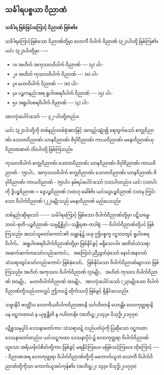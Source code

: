 ## သင်္ခါရပစ္စယာ ဝိညာဏံ

**သင်္ခါရ ဖြစ်ခြင်းကြောင့် ဝိညာဏ် ဖြစ်၏။**

သင်္ခါရကြောင့်ဖြစ်သော ဝိညာဏ်တို့မှာ လောကီ ဝိပါက် ဝိညာဏ် (၃၂)ပါးတို့ ဖြစ်ကြ၏။ ယင်း (၃၂)ပါးတို့မှာ ----

- ၁။ အဟိတ် အကုသလဝိပါက် ဝိညာဏ် --- (၇) ပါး-
- ၂။ အဟိတ် ကုသလဝိပါက် ဝိညာဏ် --- (၈) ပါး-
- ၃။ မဟာဝိပါက် ဝိညာဏ် --- (၈) ပါး-
- ၄။ ပဉ္စကနည်းအရ ရူပါဝစရဝိပါက် ဝိညာဏ် --- (၅) ပါး-
- ၅။ အရူပါဝစရဝိပါက် ဝိညာဏ် --- (၄) ပါး-

အားလုံးပေါင်းသော် --- ၃၂-ပါးတို့တည်း။

ယင်း (၃၂)ပါးတို့ကို တစ်နည်းတစ်ဖုံအားဖြင့် အကျဉ်းချုံး၍ ရေတွက်သော် စက္ခုဝိညာဏ်၊ သောတဝိညာဏ်၊ ဃာနဝိညာဏ်၊ ဇိဝှါဝိညာဏ်၊ ကာယဝိညာဏ်၊ မနောဝိညာဏ်ဟု ဝိညာဏဓာတ် (၆)ပါးတို့ ဖြစ်ကြသည်။

ကုသလဝိပါက် စက္ခုဝိညာဏ်၊ သောတဝိညာဏ်၊ ဃာနဝိညာဏ်၊ ဇိဝှါဝိညာဏ်၊ ကာယဝိညာဏ် - (၅)ပါး，အကုသလဝိပါက် စက္ခုဝိညာဏ်၊ သောတဝိညာဏ်၊ ဃာနဝိညာဏ်၊ ဇိဝှါဝိညာဏ်၊ ကာယဝိညာဏ် - (၅)ပါး၊ နှစ်ရပ်ပေါင်းသော် (၁၀)ပါးတည်း။ 
ယင်း (၁၀)ပါးကို ဒွိပဉ္စဝိညာဏ = ဒွေပဉ္စဝိညာဏ် (၁၀)ဟု ခေါ်၏။ 
ယင်းဒွေပဉ္စဝိညာဏ် (၁၀)မှ ကြွင်းသော ဝိပါက်ဝိညာဏ် (၂၂)မျိုးသည် မနောဝိညာဏ် မည်ပေသည်။

တစ်နည်းဆိုရသော် ----- သင်္ခါရကြောင့် ဖြစ်သော ဝိပါက်ဝိညာဏ်တို့မှာ ပဋိသန္ဓေ-ဘဝင်-စုတိ-ပဉ္စဝိညာဏ်-သမ္ပဋိစ္ဆိုင်း-သန္တီရဏ-တဒါရုံ --- ဝိပါက်ဝိညာဏ်တို့ပင် ဖြစ်ကြသည်။ 
အသင်သူတော်ကောင်း၏ သန္တာန်၌ ယခု ဤပစ္စက္ခ လူ့ဘဝတွင် ရူပါဝစရဝိပါက်， အရူပါဝစရဝိပါက်ဝိညာဏ်တို့မှာ ဖြစ်နိုင်ခွင့် မရှိသေးပါ။ 
အတိတ်သံသရာ အဆက်ဆက်ကသော်လည်းကောင်း， အကြောင်းညီညွတ်ခဲ့သော် နောင်အနာဂတ် သံသရာတွင်သော်လည်းကောင်း ဖြစ်ခဲ့သော်， ဖြစ်နိုင်သော ဝိပါက်ဝိညာဏ်များသာ ဖြစ်ကြသည်။ 
အဟိတ် အကုသလ ဝိပါက်ဝိညာဏ် (၇)မျိုး， အဟိတ် ကုသလ ဝိပါက်ဝိညာဏ် (၈)မျိုး， မဟာဝိပါက်ဝိညာဏ် (၈)မျိုး， အားလုံးပေါင်းသော် (၂၃)မျိုးသော ဝိပါက်ဝိညာဏ်တို့သည်သာလျှင် ဤဘဝ၌ ထိုက်သလို ဖြစ်ခွင့် ရှိနိုင်ပေသည်။

သဗ္ဗာနိပိ ဗာတ္တိံသ လောကိယဝိပါကဝိညာဏာနိ သင်္ဂဟိတာနိ ဟောန္တိ။ လောကုတ္တရာနိ ပန ဝဋ္ဋကထာယံ န ယုဇ္ဇန္တီတိ န ဂဟိတာနိ။ (အဘိ၊ဋ္ဌ၊၂၊၁၄၃။ ဝိသုဒ္ဓိ၊၂၊၁၇၇။)

ပဋိစ္စသမုပ္ပါဒ် ဒေသနာတော်ကား သံသရာဝဋ် လည်ပတ်ပုံကို ပြဆိုသော ဝဋ္ဋကထာဒေသနာတော်တည်း။ 
ယင်းဝဋ္ဋကထာ ဒေသနာပိုင်း၌ လောကုတ္တရာ ဝိပါက်ဝိညာဏ်ဟူသော အရိယဖိုလ်စိတ်တို့ကား ဖြစ်ခွင့် မရနိုင်ကြပေ။ မဖြစ်သင့်ကြပေ။ 
ထိုကြောင့် ---- ဝိညာဏအရ လောကုတ္တရာ ဝိပါက်ဝိညာဏ်တို့ကို မကောက်ယူဘဲ လောကီ ဝိပါက်ဝိညာဏ်တို့ကိုသာ ကောက်ယူအပ်ကုန်၏။ (အဘိ၊ဋ္ဌ၊၂၊ ၁၄၃။ ဝိသုဒ္ဓိ၊၂၊၁၇၇။)